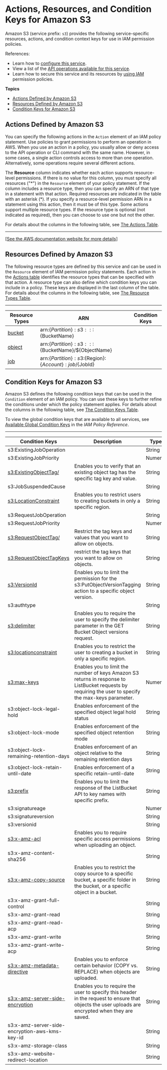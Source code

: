 # Actions, Resources, and Condition Keys for Amazon S3<a name="list_amazons3"></a>

Amazon S3 \(service prefix: `s3`\) provides the following service\-specific resources, actions, and condition context keys for use in IAM permission policies\.

References:
+ Learn how to [configure this service](https://docs.aws.amazon.com/AmazonS3/latest/dev/)\.
+ View a list of the [API operations available for this service](https://docs.aws.amazon.com/AmazonS3/latest/API/)\.
+ Learn how to secure this service and its resources by [using IAM](https://docs.aws.amazon.com/AmazonS3/latest/dev/access-control-overview.html) permission policies\.

**Topics**
+ [Actions Defined by Amazon S3](#amazons3-actions-as-permissions)
+ [Resources Defined by Amazon S3](#amazons3-resources-for-iam-policies)
+ [Condition Keys for Amazon S3](#amazons3-policy-keys)

## Actions Defined by Amazon S3<a name="amazons3-actions-as-permissions"></a>

You can specify the following actions in the `Action` element of an IAM policy statement\. Use policies to grant permissions to perform an operation in AWS\. When you use an action in a policy, you usually allow or deny access to the API operation or CLI command with the same name\. However, in some cases, a single action controls access to more than one operation\. Alternatively, some operations require several different actions\.

The **Resource** column indicates whether each action supports resource\-level permissions\. If there is no value for this column, you must specify all resources \("\*"\) in the `Resource` element of your policy statement\. If the column includes a resource type, then you can specify an ARN of that type in a statement with that action\. Required resources are indicated in the table with an asterisk \(\*\)\. If you specify a resource\-level permission ARN in a statement using this action, then it must be of this type\. Some actions support multiple resource types\. If the resource type is optional \(not indicated as required\), then you can choose to use one but not the other\.

For details about the columns in the following table, see [The Actions Table](reference_policies_actions-resources-contextkeys.md#actions_table)\.


****  
[\[See the AWS documentation website for more details\]](http://docs.aws.amazon.com/IAM/latest/UserGuide/list_amazons3.html)

## Resources Defined by Amazon S3<a name="amazons3-resources-for-iam-policies"></a>

The following resource types are defined by this service and can be used in the `Resource` element of IAM permission policy statements\. Each action in the [Actions table](#amazons3-actions-as-permissions) identifies the resource types that can be specified with that action\. A resource type can also define which condition keys you can include in a policy\. These keys are displayed in the last column of the table\. For details about the columns in the following table, see [The Resource Types Table](reference_policies_actions-resources-contextkeys.md#resources_table)\.


****  

| Resource Types | ARN | Condition Keys | 
| --- | --- | --- | 
|   [ bucket ](https://docs.aws.amazon.com/AmazonS3/latest/dev/UsingBucket.html)  |  arn:$\{Partition\}:s3:::$\{BucketName\}  |  | 
|   [ object ](https://docs.aws.amazon.com/AmazonS3/latest/dev/UsingObjects.html)  |  arn:$\{Partition\}:s3:::$\{BucketName\}/$\{ObjectName\}  |  | 
|   [ job ](https://docs.aws.amazon.com/AmazonS3/latest/dev/batch-ops-managing-jobs.html)  |  arn:$\{Partition\}:s3:$\{Region\}:$\{Account\}:job/$\{JobId\}  |  | 

## Condition Keys for Amazon S3<a name="amazons3-policy-keys"></a>

Amazon S3 defines the following condition keys that can be used in the `Condition` element of an IAM policy\. You can use these keys to further refine the conditions under which the policy statement applies\. For details about the columns in the following table, see [The Condition Keys Table](reference_policies_actions-resources-contextkeys.md#context_keys_table)\.

To view the global condition keys that are available to all services, see [Available Global Condition Keys](reference_policies_condition-keys.html#AvailableKeys) in the *IAM Policy Reference*\.


****  

| Condition Keys | Description | Type | 
| --- | --- | --- | 
|   s3:ExistingJobOperation  |  | String | 
|   s3:ExistingJobPriority  |  | Numeric | 
|   [ s3:ExistingObjectTag/<key> ](https://docs.aws.amazon.com/AmazonS3/latest/dev/object-tagging.html#tagging-and-policies)  | Enables you to verify that an existing object tag has the specific tag key and value\. | String | 
|   s3:JobSuspendedCause  |  | String | 
|   [ s3:LocationConstraint ](https://docs.aws.amazon.com/AmazonS3/latest/dev/amazon-s3-policy-keys.html#bucket-keys-in-amazon-s3-policies)  | Enables you to restrict users to creating buckets in only a specific region\. | String | 
|   s3:RequestJobOperation  |  | String | 
|   s3:RequestJobPriority  |  | Numeric | 
|   [ s3:RequestObjectTag/<key> ](https://docs.aws.amazon.com/AmazonS3/latest/dev/object-tagging.html#tagging-and-policies)  | Restrict the tag keys and values that you want to allow on objects\. | String | 
|   [ s3:RequestObjectTagKeys ](https://docs.aws.amazon.com/AmazonS3/latest/dev/object-tagging.html#tagging-and-policies)  |  restrict the tag keys that you want to allow on objects\. | String | 
|   [ s3:VersionId ](https://docs.aws.amazon.com/AmazonS3/latest/dev/amazon-s3-policy-keys.html#object-keys-in-amazon-s3-policies)  | Enables you to limit the permission for the s3:PutObjectVersionTagging action to a specific object version\. | String | 
|   s3:authtype  |  | String | 
|   [ s3:delimiter ](https://docs.aws.amazon.com/AmazonS3/latest/dev/amazon-s3-policy-keys.html#bucket-keys-in-amazon-s3-policies)  | Enables you to require the user to specify the delimiter parameter in the GET Bucket Object versions request\. | String | 
|   [ s3:locationconstraint ](https://docs.aws.amazon.com/AmazonS3/latest/dev/amazon-s3-policy-keys.html#bucket-keys-in-amazon-s3-policies)  | Enables you to restrict the user to creating a bucket in only a specific region\. | String | 
|   [ s3:max\-keys ](https://docs.aws.amazon.com/AmazonS3/latest/dev/amazon-s3-policy-keys.html#bucket-keys-in-amazon-s3-policies)  | Enables you to limit the number of keys Amazon S3 returns in response to ListBucket requests by requiring the user to specify the max\-keys parameter\. | Numeric | 
|   s3:object\-lock\-legal\-hold  | Enables enforcement of the specified object legal hold status | String | 
|   s3:object\-lock\-mode  | Enables enforcement of the specified object retention mode | String | 
|   s3:object\-lock\-remaining\-retention\-days  | Enables enforcement of an object relative to the remaining retention days | String | 
|   s3:object\-lock\-retain\-until\-date  | Enables enforcement of a specific retain\-until\-date | String | 
|   [ s3:prefix ](https://docs.aws.amazon.com/AmazonS3/latest/dev/amazon-s3-policy-keys.html#bucket-keys-in-amazon-s3-policies)  | Enables you to limit the response of the ListBucket API to key names with specific prefix\. | String | 
|   s3:signatureage  |  | Numeric | 
|   s3:signatureversion  |  | String | 
|   s3:versionid  |  | String | 
|   [ s3:x\-amz\-acl ](https://docs.aws.amazon.com/AmazonS3/latest/dev/amazon-s3-policy-keys.html#object-keys-in-amazon-s3-policies)  | Enables you to require specific access permissions when uploading an object\. | String | 
|   s3:x\-amz\-content\-sha256  |  | String | 
|   [ s3:x\-amz\-copy\-source ](https://docs.aws.amazon.com/AmazonS3/latest/dev/amazon-s3-policy-keys.html#object-keys-in-amazon-s3-policies)  | Enables you to restrict the copy source to a specific bucket, a specific folder in the bucket, or a specific object in a bucket\. | String | 
|   s3:x\-amz\-grant\-full\-control  |  | String | 
|   s3:x\-amz\-grant\-read  |  | String | 
|   s3:x\-amz\-grant\-read\-acp  |  | String | 
|   s3:x\-amz\-grant\-write  |  | String | 
|   s3:x\-amz\-grant\-write\-acp  |  | String | 
|   [ s3:x\-amz\-metadata\-directive ](https://docs.aws.amazon.com/AmazonS3/latest/dev/amazon-s3-policy-keys.html#object-keys-in-amazon-s3-policies)  | Enables you to enforce certain behavior \(COPY vs\. REPLACE\) when objects are uploaded\. | String | 
|   [ s3:x\-amz\-server\-side\-encryption ](https://docs.aws.amazon.com/AmazonS3/latest/dev/amazon-s3-policy-keys.html#object-keys-in-amazon-s3-policies)  | Enables you to require the user to specify this header in the request to ensure that objects the user uploads are encrypted when they are saved\. | String | 
|   s3:x\-amz\-server\-side\-encryption\-aws\-kms\-key\-id  |  | String | 
|   s3:x\-amz\-storage\-class  |  | String | 
|   s3:x\-amz\-website\-redirect\-location  |  | String | 